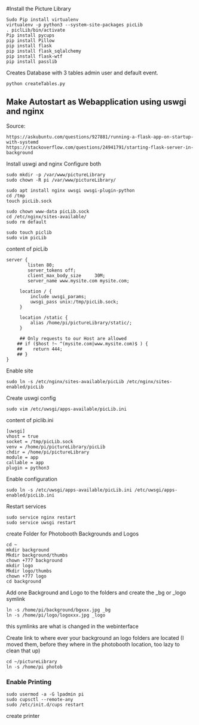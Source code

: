 
#Install the Picture Library

```
Sudo Pip install virtualenv
virtualenv -p python3 --system-site-packages picLib
. piclLib/bin/activate
Pip install pycups
pip install Pillow
pip install flask
pip install flask_sqlalchemy
pip install flask-wtf
pip install passlib
```

Creates Database with 3 tables admin user and default event.
```
python createTables.py
```
## Make Autostart as Webapplication using uswgi and nginx

Source:
```
https://askubuntu.com/questions/927881/running-a-flask-app-on-startup-with-systemd
https://stackoverflow.com/questions/24941791/starting-flask-server-in-background
```

Install uswgi and nginx
Configure both

```
sudo mkdir -p /var/www/pictureLibrary
sudo chown -R pi /var/www/pictureLibrary/

sudo apt install nginx uwsgi uwsgi-plugin-python
cd /tmp
touch picLib.sock

sudo chown www-data picLib.sock
cd /etc/nginx/sites-available/
sudo rm default

sudo touch piclib
sudo vim picLib
```

content of picLib

```
server {
        listen 80;
        server_tokens off;
        client_max_body_size     30M;
        server_name www.mysite.com mysite.com;

     location / {
         include uwsgi_params;
         uwsgi_pass unix:/tmp/picLib.sock;
     }

     location /static {
         alias /home/pi/pictureLibrary/static/;
     }

     ## Only requests to our Host are allowed
    ## if ($host !~ ^(mysite.com|www.mysite.com)$ ) {
    ##    return 444;
    ## }
}
```

Enable site
```
sudo ln -s /etc/nginx/sites-available/picLib /etc/nginx/sites-enabled/picLib
```
Create uswgi config
```
sudo vim /etc/uwsgi/apps-available/picLib.ini
```
content of piclib.ini
```
[uwsgi]
vhost = true
socket = /tmp/picLib.sock
venv = /home/pi/pictureLibrary/picLib
chdir = /home/pi/pictureLibrary
module = app
callable = app
plugin = python3
```
Enable configuration
```
sudo ln -s /etc/uwsgi/apps-available/picLib.ini /etc/uwsgi/apps-enabled/picLib.ini
```

Restart services
```
sudo service nginx restart
sudo service uwsgi restart
```
create Folder for Photobooth Backgrounds and Logos
```
cd ~
mkdir background
Mkdir background/thumbs
chown +777 background
mkdir logo
Mkdir logo/thumbs
chown +777 logo
cd background 
```

Add one Background and Logo to the folders and create the _bg or _logo symlink  
```
ln -s /home/pi/background/bgxxx.jpg _bg
ln -s /home/pi/logo/logoxxx.jpg _logo
```
this symlinks are what is changed in the webinterface

Create link to where ever your background an logo folders are located (I moved them, before they where in the photobooth location, too lazy to clean that up)
```
cd ~/pictureLibrary
ln -s /home/pi photob
```
### Enable Printing 
```
sudo usermod -a -G lpadmin pi
sudo cupsctl --remote-any
sudo /etc/init.d/cups restart
```
create printer
